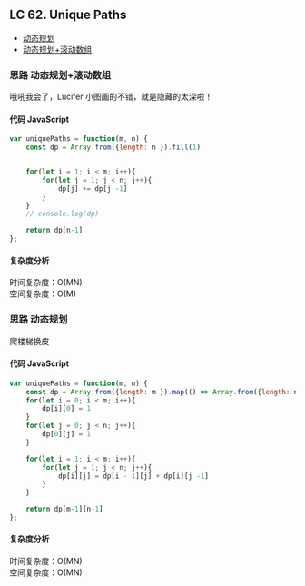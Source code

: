 ## LC 62. Unique Paths

- [动态规划](#思路-动态规划)
- [动态规划+滚动数组](#思路-动态规划+滚动数组)

### 思路 动态规划+滚动数组

哦吼我会了，Lucifer 小图画的不错，就是隐藏的太深啦！

#### 代码 JavaScript

```JavaScript
var uniquePaths = function(m, n) {
    const dp = Array.from({length: n }).fill(1)


    for(let i = 1; i < m; i++){
        for(let j = 1; j < n; j++){
            dp[j] += dp[j -1]
        }
    }
    // console.log(dp)

    return dp[n-1]
};

```

#### 复杂度分析

时间复杂度：O(MN) </br>
空间复杂度：O(M)

### 思路 动态规划

爬楼梯换皮

#### 代码 JavaScript

```JavaScript
var uniquePaths = function(m, n) {
    const dp = Array.from({length: m }).map(() => Array.from({length: n}).fill(0))
    for(let i = 0; i < m; i++){
        dp[i][0] = 1
    }
    for(let j = 0; j < n; j++){
        dp[0][j] = 1
    }

    for(let i = 1; i < m; i++){
        for(let j = 1; j < n; j++){
            dp[i][j] = dp[i - 1][j] + dp[i][j -1]
        }
    }

    return dp[m-1][n-1]
};

```

#### 复杂度分析

时间复杂度：O(MN) </br>
空间复杂度：O(MN)
